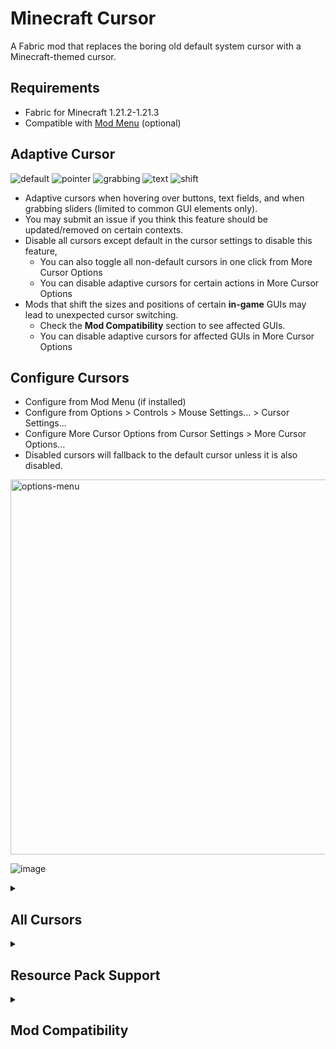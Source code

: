 # Minecraft Cursor

A Fabric mod that replaces the boring old default system cursor with a Minecraft-themed cursor.

## Requirements
- Fabric for Minecraft 1.21.2-1.21.3
- Compatible with [Mod Menu](https://modrinth.com/mod/modmenu) (optional)

## Adaptive Cursor
![default](https://github.com/user-attachments/assets/6c632b54-e284-47a0-8634-f4ba1ef03f29)
![pointer](https://github.com/user-attachments/assets/83a41d81-5a0b-4399-8d70-61ca421117c0)
![grabbing](https://github.com/user-attachments/assets/bdcd6392-a8bb-40af-b2fa-10a465363545)
![text](https://github.com/user-attachments/assets/049fc447-6f3f-4c7a-a0a2-b87d0348c593)
![shift](https://github.com/user-attachments/assets/27f97a5c-be91-45c9-ad5d-91a5e162fb50)

- Adaptive cursors when hovering over buttons, text fields, and when grabbing sliders (limited to common GUI elements only).
- You may submit an issue if you think this feature should be updated/removed on certain contexts.
- Disable all cursors except default in the cursor settings to disable this feature,
  - You can also toggle all non-default cursors in one click from More Cursor Options
  - You can disable adaptive cursors for certain actions in More Cursor Options
- Mods that shift the sizes and positions of certain **in-game** GUIs may lead to unexpected cursor switching.
  - Check the **Mod Compatibility** section to see affected GUIs.
  - You can disable adaptive cursors for affected GUIs in More Cursor Options

## Configure Cursors
- Configure from Mod Menu (if installed)
- Configure from Options > Controls > Mouse Settings... > Cursor Settings...
- Configure More Cursor Options from Cursor Settings > More Cursor Options...
- Disabled cursors will fallback to the default cursor unless it is also disabled.

<img alt="options-menu" src="https://github.com/user-attachments/assets/f45341d7-bacc-4c83-96e2-f03002195830" style="width:600px;"/>  

![image](https://github.com/user-attachments/assets/74d6e272-78ce-4735-8813-ac50a91f3485)

<details>
<summary><h2>All Cursors</h2></summary>
  <table>
    <thead>
      <tr>
        <th>Cursor Name</th>
        <th>Key</th>
        <th>Image</th>
        <th>When it is used</th>
      </tr>
    </thead>
    <tbody>
      <tr>
        <td>Default</td>
        <td><code>default</code></td>
        <td><img src="https://github.com/user-attachments/assets/6c632b54-e284-47a0-8634-f4ba1ef03f29" width="32" alt="default"/></td>
        <td>
          <ul>
            <li>The default cursor.</li>
            <li>If another cursor is disabled.</li>
          </ul>
        </td>
      </tr>
      <tr>
        <td>Pointer</td>
        <td><code>pointer</code></td>
        <td><img src="https://github.com/user-attachments/assets/83a41d81-5a0b-4399-8d70-61ca421117c0" width="32" alt="pointer" /></td>
        <td>
          <span>Hovered over:</span>
          <ul>
            <li>Discoverable <code>PressableWidget</code> elements.</li>
            <li>Inventory slots with item/s.</li>
            <li>Creative inventory tabs.</li>
            <li>Recipe book tabs and recipes.</li>
            <li>Available enchantments in the enchanting table.</li>
            <li>Available stonecutter recipes.</li>
            <li>Available loom patterns.</li>
            <li>Crafter slots.</li>
          </ul>
        </td>
      </tr>
      <tr>
        <td>Text</td>
        <td><code>text</code></td>
        <td><img src="https://github.com/user-attachments/assets/049fc447-6f3f-4c7a-a0a2-b87d0348c593" width="32" alt="text"/></td>
        <td>
          <ul>
            <li>Hovered over discoverable <code>TextFieldWidget</code> elements.</li>
            <li>Hovered inside Book and Quill book.</li>
          </ul>
        </td>
      </tr>
      <tr>
        <td>Grabbing</td>
        <td><code>grabbing</code></td>
        <td><img src="https://github.com/user-attachments/assets/bdcd6392-a8bb-40af-b2fa-10a465363545" width="32" alt="grabbing"/></td>
        <td>
          <ul>
            <li>Grabbing items.</li>
            <li>Dragging the slider in discoverable <code>SliderWidget</code> elements.</li>
          </ul>
        </td>
      </tr>
      <tr>
        <td>Shift</td>
        <td><code>shift</code></td>
        <td><img src="https://github.com/user-attachments/assets/27f97a5c-be91-45c9-ad5d-91a5e162fb50" width="32" alt="shift"/></td>
        <td>
          <span>Shift is pressed and mouse is hovered over:</span>
          <ul>
            <li>Inventory slots with item/s.</li>
            <li>Creative inventory destroy item slot.</li>
            <li>Recipe book recipes.</li>
            <li>Villager trade offers.</li>
          </ul>
        </td>
      </tr>
    </tbody>
  </table>
</details>

<details>
  <summary><h2>Resource Pack Support</h2></summary>
  <h3>Image Format</h3>
  <ul>
    <li>32x32 pixels</li>
    <li>png format</li>
  </ul>

  <h3>File Structure</h3>
  <pre><code>└── minecraft-cursor/
    ├── atlases/
    │   └── cursors.json
    └── textures/
        └── cursors/
            ├── default.png
            ├── grabbing.png
            ├── pointer.png
            ├── shift.png
            └── text.png</code></pre>

  <h3>Custom Configuration</h3>
  <ul>
    <li>Define a custom configuration for your resource pack in <code>atlases/cursors.json</code>.</li>
    <li>Can be overridden by users through the Cursor Settings menu.</li>
    <li>The user's config will reset to the provided config when changing resource packs.</li>
  </ul>

  <p><strong>Example</strong> <code>cursors.json</code>:</p>
  <pre><code>{
  "settings": {
    "default": {
      "xhot": 7,
      "yhot": 3,
      "scale": 0.8
    },
    "pointer": {
      "xhot": 7,
      "yhot": 3,
      "scale": 0.8
    },
    "text": {
      "xhot": 12,
      "yhot": 15,
      "scale": 0.8
    },
    "grabbing": {
      "enabled": false 
    },
    "shift": {
      "xhot": 11,
      "yhot": 3
    }
  }
}</code></pre>

  <p><strong>All Settings:</strong></p>
  <ul>
    <li><code>enabled</code>: <code>true</code>/<code>false</code></li>
    <li><code>scale</code>: <code>0.50</code> - <code>3.00</code> (incrementing in 0.05)</li>
    <li><code>xhot</code>: <code>0</code> - <code>31</code></li>
    <li><code>yhot</code>: <code>0</code> - <code>31</code></li>
  </ul>
</details>

<details>
<summary><h2>Mod Compatibility</h2></summary>
  <h4>
    Widgets are automatically registered by this mod with the following conditions:&nbsp;
  </h4>
  <ul>
    <li>Pointer elements must be an instance of <code>PressableWidget</code>
        or <code>SliderWidget</code>
    </li>
      <ul>
        <li>
          <code>ClickableWidget</code> is not registered as they are not always a button. For example: <code>ScrollableWidget</code> is a subclass of <code>ClickableWidget</code>
        </li>
      </ul>
    <li>Text elements must be an instance of <code>TextFieldWidget</code></li>
    <li>They must be a child of <code>ParentElement</code> (e.g. <code>Screen</code>), 
      accessible through <code>children()</code> method
    </li>
    <li>Container elements must be an instance of <code>ParentElement</code>
      and nested containers must be an instance and child of <code>ParentElement</code>
    </li>
   </ul>
   <h4>GUI "elements" that may be affected from shifting their positions and sizes:</h4>
   <ul>
     <li><code>CreativeInventoryScreen</code> tabs</li>
     <li><code>EnchantmentScreen</code> choices</li>
     <li><code>StonecutterScreen</code> recipes</li>
     <li><code>BookEditScreen</code> book</li>
     <li><code>LoomScreen</code> patterns</li>
     <li><code>WorldListWidget</code> world icon play button</li>
   </ul>
</details>
